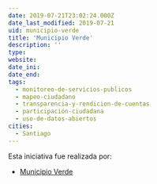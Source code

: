 ```yaml
---
date: 2019-07-21T23:02:24.000Z
date_last_modified: 2019-07-21
uid: municipio-verde
title: 'Municipio Verde'
description: ''
type: 
website: 
date_ini: 
date_end: 
tags:
  - monitoreo-de-servicios-publicos
  - mapeo-ciudadano
  - transparencia-y-rendicion-de-cuentas
  - participación-ciudadana
  - uso-de-datos-abiertos
cities: 
  - Santiago
---
```


Esta iniciativa fue realizada por:

- [Municipio Verde](/organizaciones/municipio-verde)

